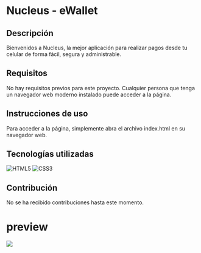 # Nucleus - eWallet

## Descripción

Bienvenidos a Nucleus, la mejor aplicación para realizar pagos desde tu celular de forma fácil, segura y administrable.

## Requisitos

No hay requisitos previos para este proyecto. Cualquier persona que tenga un navegador web moderno instalado puede acceder a la página.

## Instrucciones de uso

Para acceder a la página, simplemente abra el archivo index.html en su navegador web.

## Tecnologías utilizadas

![HTML5](https://img.shields.io/badge/html5-%23E34F26.svg?style=for-the-badge&logo=html5&logoColor=white)
![CSS3](https://img.shields.io/badge/css3-%231572B6.svg?style=for-the-badge&logo=css3&logoColor=white)

## Contribución

No se ha recibido contribuciones hasta este momento.

# preview

![](https://i.imgur.com/ib6L2AH.png)

